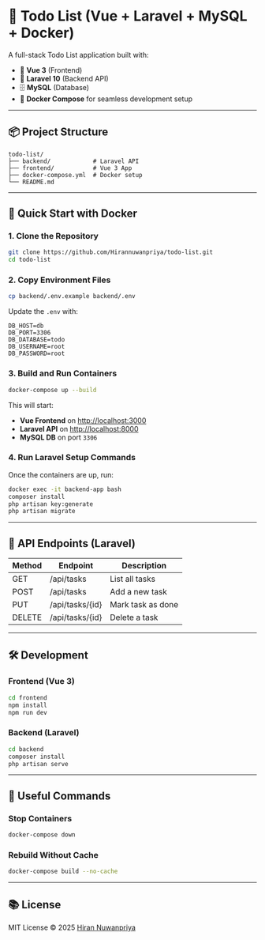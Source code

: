 # 📝 Todo List (Vue + Laravel + MySQL + Docker)

A full-stack Todo List application built with:

- 🧩 **Vue 3** (Frontend)
- 🧱 **Laravel 10** (Backend API)
- 🗄️ **MySQL** (Database)
- 🐳 **Docker Compose** for seamless development setup

---

## 📦 Project Structure

```
todo-list/
├── backend/            # Laravel API
├── frontend/           # Vue 3 App
├── docker-compose.yml  # Docker setup
└── README.md
```

---

## 🚀 Quick Start with Docker

### 1. Clone the Repository

```bash
git clone https://github.com/Hirannuwanpriya/todo-list.git
cd todo-list
```

### 2. Copy Environment Files

```bash
cp backend/.env.example backend/.env
```

Update the `.env` with:

```
DB_HOST=db
DB_PORT=3306
DB_DATABASE=todo
DB_USERNAME=root
DB_PASSWORD=root
```

### 3. Build and Run Containers

```bash
docker-compose up --build
```

This will start:

- **Vue Frontend** on [http://localhost:3000](http://localhost:3000)
- **Laravel API** on [http://localhost:8000](http://localhost:8000)
- **MySQL DB** on port `3306`

### 4. Run Laravel Setup Commands

Once the containers are up, run:

```bash
docker exec -it backend-app bash
composer install
php artisan key:generate
php artisan migrate
```

---

## 🧪 API Endpoints (Laravel)

| Method | Endpoint         | Description           |
|--------|------------------|-----------------------|
| GET    | /api/tasks       | List all tasks        |
| POST   | /api/tasks       | Add a new task        |
| PUT    | /api/tasks/{id}  | Mark task as done     |
| DELETE | /api/tasks/{id}  | Delete a task         |

---

## 🛠️ Development

### Frontend (Vue 3)

```bash
cd frontend
npm install
npm run dev
```

### Backend (Laravel)

```bash
cd backend
composer install
php artisan serve
```

---

## 🧹 Useful Commands

### Stop Containers

```bash
docker-compose down
```

### Rebuild Without Cache

```bash
docker-compose build --no-cache
```

---

## 📚 License

MIT License © 2025 [Hiran Nuwanpriya](https://github.com/Hirannuwanpriya)
